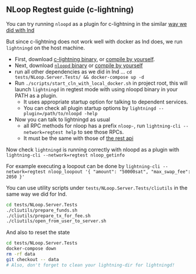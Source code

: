 ## NLoop Regtest guide (c-lightning)

You can try running `nloopd` as a plugin for c-lightning in the
similar [way we did with lnd](./lnd_regtest.md)

But since c-lightning does not work well with docker as lnd does, we run
`lightningd` on the host machine.

* First, download [c-lightning binary](https://github.com/ElementsProject/lightning/releases), or [compile by yourself](https://github.com/ElementsProject/lightning/blob/master/doc/INSTALL.md).
* Next, download [`nloopd` binary](https://github.com/bitbankinc/NLoop/releases) or [compile by yourself](./compile.md)
* run all other dependencies as we did in lnd ... `cd tests/NLoop.Server.Tests/ && docker-compose up -d`
* Run `./scripts/start_cln_with_local_docker.sh` in project root, this will launch `lightningd` in regtest mode with using nloopd binary in your PATH as a plugin.
  * It uses appropriate startup option for talking to dependent services.
  * You can check all plugin startup options by
`lightningd --plugin=/path/to/nloopd -help`
* Now you can talk to lightningd as usual
  * all RPC methods for nloop has a prefix `nloop-`, run `lightning-cli --network=regtest help` to see those RPCs.
  * It must be the same with those of [the rest api](https://bitbankinc.github.io/NLoop/)


Now check `lightningd` is running correctly with nloopd as a plugin with
`lightning-cli --network=regtest nloop_getinfo`

For example executing a loopout can be done by
`lightning-cli --network=regtest nloop_loopout '{ "amount": "50000sat", "max_swap_fee": 2050 }'`

You can use utility scripts under `tests/NLoop.Server.Tests/cliutils` in the same way we did for lnd.

```sh
cd tests/NLoop.Server.Tests
./cliutils/prepare_funds.sh
./cliutils/prepare_tx_for_fee.sh
./cliutils/open_from_user_to_server.sh
```

And also to reset the state 

```sh
cd tests/NLoop.Server.Tests
docker-compose down
rm -rf data
git checkout -- data
# Also, don't forget to clean your lightning-dir for lightningd!
```
